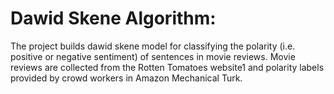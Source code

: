 # Dawid Skene Algorithm:

The project builds dawid skene model for classifying the polarity (i.e. positive or negative sentiment) of sentences in movie reviews. Movie reviews are collected from the Rotten Tomatoes website1 and polarity labels provided by crowd workers in Amazon
Mechanical Turk.
